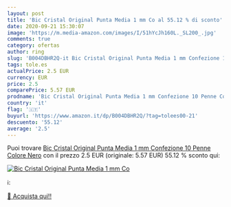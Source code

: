 ```yaml
---
layout: post
title: 'Bic Cristal Original Punta Media 1 mm Co al 55.12 % di sconto'
date: 2020-09-21 15:30:07
image: 'https://m.media-amazon.com/images/I/51hYcJh160L._SL200_.jpg'
comments: true
category: ofertas
author: ring
slug: 'B004DBHR2Q-it Bic Cristal Original Punta Media 1 mm Confezione 10 Penne...'
tags: tole.es
actualPrice: 2.5 EUR
currency: EUR
price: 2.5
comparePrice: 5.57 EUR
prodname: 'Bic Cristal Original Punta Media 1 mm Confezione 10 Penne Colore Nero'
country: 'it'
flag: '🇮🇹'
buyurl: 'https://www.amazon.it/dp/B004DBHR2Q/?tag=tolees00-21'
descuento: '55.12'
average: '2.5'
---
```


Puoi trovare [Bic Cristal Original Punta Media 1 mm Confezione 10 Penne Colore Nero](https://www.amazon.it/dp/B004DBHR2Q/?tag=tolees00-21) con il prezzo 2.5 EUR (originale: 5.57 EUR) 55.12 % sconto qui:

[![Bic Cristal Original Punta Media 1 mm Co](https://m.media-amazon.com/images/I/51hYcJh160L._SL200_.jpg)](https://www.amazon.it/dp/B004DBHR2Q/?tag=tolees00-21)

ℹ️:


[🛒 Acquista qui!!](https://www.amazon.it/dp/B004DBHR2Q/?tag=tolees00-21)
